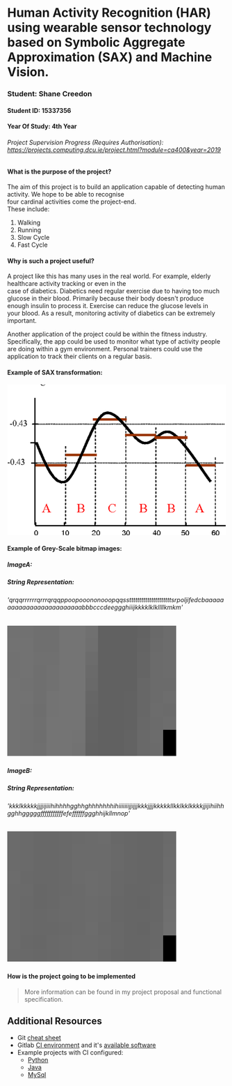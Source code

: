 # Human Activity Recognition (HAR) using wearable sensor technology based on Symbolic Aggregate Approximation (SAX) and Machine Vision.

### Student: Shane Creedon
#### Student ID: 15337356
#### Year Of Study: 4th Year
###### Project Supervision Progress (Requires Authorisation): https://projects.computing.dcu.ie/project.html?module=ca400&year=2019

#### What is the purpose of the project?
The aim of this project is to build an application capable of detecting human activity. We hope to be able to recognise  
four cardinal activities come the project-end.  
These include:  
1. Walking
2. Running
3. Slow Cycle
4. Fast Cycle 

#### Why is such a project useful?
A project like this has many uses in the real world. For example, elderly healthcare activity tracking or even in the  
case of diabetics. Diabetics need regular exercise due to having too much glucose in their blood. 
Primarily because their body doesn't produce enough insulin to process it. Exercise can reduce the glucose levels in  
your blood. As a result, monitoring activity of diabetics can be extremely important.  

Another application of the project could be within the fitness industry. Specifically, the app could be used to monitor 
what type of activity people are doing within a gym environment. Personal trainers could use the application to 
track their clients on a regular basis.

#### Example of SAX transformation:
![Sax information](src/resources/data-visualisations/WhatIsSAX.png)

#### Example of Grey-Scale bitmap images:
##### ImageA:
##### String Representation:  
###### 'qrqqrrrrrrqrrrqrqqppoopooononooopqqsstttttttttttttttttttttsrpoljifedcbaaaaaaaaaaaaaaaaaaaaaaaaabbbcccdeeggghiiijkkkklklkllllkmkm'  

![Bitmap #1 information](src/resources/data-visualisations/bitmap_1.png)

##### ImageB:
##### String Representation:  
###### 'kkklkkkkkjjjjijiiihihhhhgghhghhhhhhhihiiiiiiijjijjjkkkjjjjkkkkkllkklkklkkkkjjijihiihhgghhgggggfffffffffffefeffffffggghhijkllmnop'  

![Bitmap #2 information](src/resources/data-visualisations/bitmap_2.png)

#### How is the project going to be implemented

> More information can be found in my project proposal and functional specification.  

## Additional Resources

- Git [cheat sheet](https://gitlab.computing.dcu.ie/sblott/local-gitlab-documentation/blob/master/cheat-sheet.md)
- Gitlab [CI environment](https://gitlab.computing.dcu.ie/sblott/docker-ci-environment) and it's [available software](https://gitlab.computing.dcu.ie/sblott/docker-ci-environment/blob/master/Dockerfile)
- Example projects with CI configured:
   * [Python](https://gitlab.computing.dcu.ie/sblott/test-project-python)
   * [Java](https://gitlab.computing.dcu.ie/sblott/test-project-java)
   * [MySql](https://gitlab.computing.dcu.ie/sblott/test-project-mysql)
